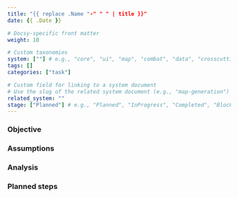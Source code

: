 ```yaml
---
title: "{{ replace .Name "-" " " | title }}"
date: {{ .Date }}

# Docsy-specific front matter
weight: 10

# Custom taxonomies
system: [""] # e.g., "core", "ui", "map", "combat", "data", "crosscutting"
tags: []
categories: ["task"]

# Custom field for linking to a system document
# Use the slug of the related system document (e.g., "map-generation")
related_system: ""
stage: ["Planned"] # e.g., "Planned", "InProgress", "Completed", "Blocked"
---
```


### Objective

### Assumptions

### Analysis

### Planned steps
